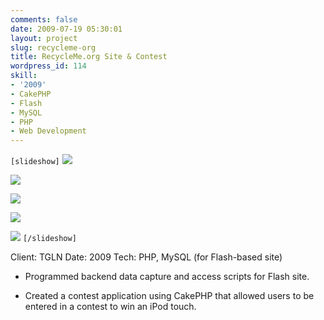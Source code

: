```yaml
---
comments: false
date: 2009-07-19 05:30:01
layout: project
slug: recycleme-org
title: RecycleMe.org Site & Contest
wordpress_id: 114
skill:
- '2009'
- CakePHP
- Flash
- MySQL
- PHP
- Web Development
---
```


`[slideshow]`
![](http://ruten.ca/wp-content/uploads/2012/03/recycle-cropped1.jpg)

![](http://ruten.ca/wp-content/uploads/2012/03/recycle-cropped2.jpg)

![](http://ruten.ca/wp-content/uploads/2012/03/recycle-cropped3.jpg)

![](http://ruten.ca/wp-content/uploads/2012/03/contest1.jpg)

![](http://ruten.ca/wp-content/uploads/2012/03/contest2.jpg)
`[/slideshow]`

Client: TGLN
Date: 2009
Tech: PHP, MySQL (for Flash-based site)



	
  * Programmed backend data capture and access scripts for Flash site.

	
  * Created a contest application using CakePHP that allowed users to be entered in a contest to win an iPod touch.


